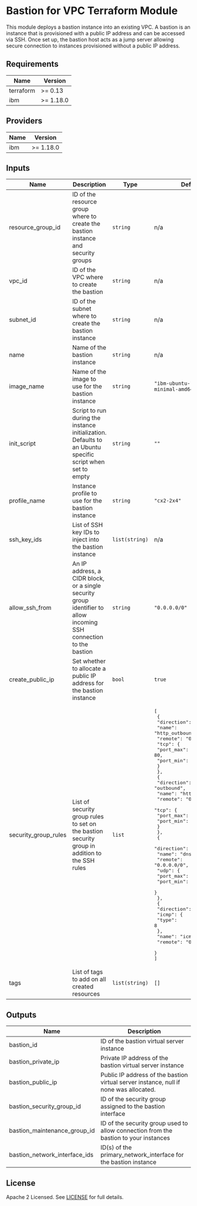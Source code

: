 # Bastion for VPC Terraform Module

This module deploys a bastion instance into an existing VPC. A bastion is an instance that is provisioned with a public IP address and can be accessed via SSH. Once set up, the bastion host acts as a jump server allowing secure connection to instances provisioned without a public IP address.

## Requirements

| Name | Version |
|------|---------|
| terraform | >= 0.13 |
| ibm | >= 1.18.0 |

## Providers

| Name | Version |
|------|---------|
| ibm | >= 1.18.0 |

## Inputs

| Name | Description | Type | Default | Required |
|------|-------------|------|---------|:--------:|
| resource\_group\_id | ID of the resource group where to create the bastion instance and security groups | `string` | n/a | yes |
| vpc\_id | ID of the VPC where to create the bastion | `string` | n/a | yes |
| subnet\_id | ID of the subnet where to create the bastion instance | `string` | n/a | yes |
| name | Name of the bastion instance | `string` | n/a | yes |
| image\_name | Name of the image to use for the bastion instance | `string` | `"ibm-ubuntu-18-04-1-minimal-amd64-2"` | no |
| init\_script | Script to run during the instance initialization. Defaults to an Ubuntu specific script when set to empty | `string` | `""` | no |
| profile\_name | Instance profile to use for the bastion instance | `string` | `"cx2-2x4"` | no |
| ssh\_key\_ids | List of SSH key IDs to inject into the bastion instance | `list(string)` | n/a | yes |
| allow\_ssh\_from | An IP address, a CIDR block, or a single security group identifier to allow incoming SSH connection to the bastion | `string` | `"0.0.0.0/0"` | no |
| create\_public\_ip | Set whether to allocate a public IP address for the bastion instance | `bool` | `true` | no |
| security\_group\_rules | List of security group rules to set on the bastion security group in addition to the SSH rules | `list` | <pre>[<br>  {<br>    "direction": "outbound",<br>    "name": "http_outbound",<br>    "remote": "0.0.0.0/0",<br>    "tcp": {<br>      "port_max": 80,<br>      "port_min": 80<br>    }<br>  },<br>  {<br>    "direction": "outbound",<br>    "name": "https_outbound",<br>    "remote": "0.0.0.0/0",<br>    "tcp": {<br>      "port_max": 443,<br>      "port_min": 443<br>    }<br>  },<br>  {<br>    "direction": "outbound",<br>    "name": "dns_outbound",<br>    "remote": "0.0.0.0/0",<br>    "udp": {<br>      "port_max": 53,<br>      "port_min": 53<br>    }<br>  },<br>  {<br>    "direction": "outbound",<br>    "icmp": {<br>      "type": 8<br>    },<br>    "name": "icmp_outbound",<br>    "remote": "0.0.0.0/0"<br>  }<br>]</pre> | no |
| tags | List of tags to add on all created resources | `list(string)` | `[]` | no |

## Outputs

| Name | Description |
|------|-------------|
| bastion\_id | ID of the bastion virtual server instance |
| bastion\_private\_ip | Private IP address of the bastion virtual server instance |
| bastion\_public\_ip | Public IP address of the bastion virtual server instance, null if none was allocated. |
| bastion\_security\_group\_id | ID of the security group assigned to the bastion interface |
| bastion\_maintenance\_group\_id | ID of the security group used to allow connection from the bastion to your instances |
| bastion\_network\_interface\_ids | ID(s) of the primary_network_interface for the bastion instance |

## License

Apache 2 Licensed. See [LICENSE](LICENSE) for full details.
